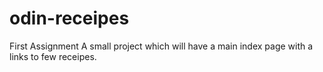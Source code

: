 # odin-receipes
First Assignment
A small project which will have a main index page with a links to few receipes.
